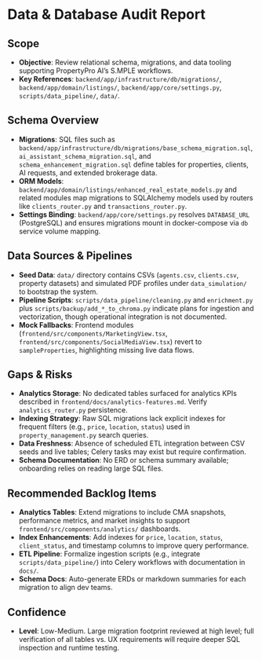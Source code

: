 # Data & Database Audit Report

## Scope
- **Objective**: Review relational schema, migrations, and data tooling supporting PropertyPro AI’s S.MPLE workflows.
- **Key References**: `backend/app/infrastructure/db/migrations/`, `backend/app/domain/listings/`, `backend/app/core/settings.py`, `scripts/data_pipeline/`, `data/`.

## Schema Overview
- **Migrations**: SQL files such as `backend/app/infrastructure/db/migrations/base_schema_migration.sql`, `ai_assistant_schema_migration.sql`, and `schema_enhancement_migration.sql` define tables for properties, clients, AI requests, and extended brokerage data.
- **ORM Models**: `backend/app/domain/listings/enhanced_real_estate_models.py` and related modules map migrations to SQLAlchemy models used by routers like `clients_router.py` and `transactions_router.py`.
- **Settings Binding**: `backend/app/core/settings.py` resolves `DATABASE_URL` (PostgreSQL) and ensures migrations mount in docker-compose via `db` service volume mapping.

## Data Sources & Pipelines
- **Seed Data**: `data/` directory contains CSVs (`agents.csv`, `clients.csv`, property datasets) and simulated PDF profiles under `data_simulation/` to bootstrap the system.
- **Pipeline Scripts**: `scripts/data_pipeline/cleaning.py` and `enrichment.py` plus `scripts/backup/add_*_to_chroma.py` indicate plans for ingestion and vectorization, though operational integration is not documented.
- **Mock Fallbacks**: Frontend modules (`frontend/src/components/MarketingView.tsx`, `frontend/src/components/SocialMediaView.tsx`) revert to `sampleProperties`, highlighting missing live data flows.

## Gaps & Risks
- **Analytics Storage**: No dedicated tables surfaced for analytics KPIs described in `frontend/docs/analytics-features.md`. Verify `analytics_router.py` persistence.
- **Indexing Strategy**: Raw SQL migrations lack explicit indexes for frequent filters (e.g., `price`, `location`, `status`) used in `property_management.py` search queries.
- **Data Freshness**: Absence of scheduled ETL integration between CSV seeds and live tables; Celery tasks may exist but require confirmation.
- **Schema Documentation**: No ERD or schema summary available; onboarding relies on reading large SQL files.

## Recommended Backlog Items
- **Analytics Tables**: Extend migrations to include CMA snapshots, performance metrics, and market insights to support `frontend/src/components/analytics/` dashboards.
- **Index Enhancements**: Add indexes for `price`, `location`, `status`, `client_status`, and timestamp columns to improve query performance.
- **ETL Pipeline**: Formalize ingestion scripts (e.g., integrate `scripts/data_pipeline/`) into Celery workflows with documentation in `docs/`.
- **Schema Docs**: Auto-generate ERDs or markdown summaries for each migration to align dev teams.

## Confidence
- **Level**: Low-Medium. Large migration footprint reviewed at high level; full verification of all tables vs. UX requirements will require deeper SQL inspection and runtime testing.
